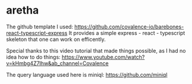 # aretha
The github template I used:
https://github.com/covalence-io/barebones-react-typescript-express
It provides a simple express - react - typescript skeleton that one can work on efficently. 

Special thanks to this video tutorial that made things possible, as I had no idea how to do things: 
https://www.youtube.com/watch?v=kHmbg4Z7Ihw&ab_channel=Covalence

The query language used here is miniql:
https://github.com/miniql